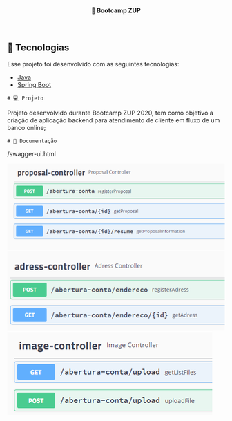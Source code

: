 
<h4 align="center">
  🚀 Bootcamp ZUP 
</h4>

<br>

## :rocket: Tecnologias

Esse projeto foi desenvolvido com as seguintes tecnologias:

- [Java]()
- [Spring Boot](https://spring.io/)

```
# 💻 Projeto
```

Projeto desenvolvido durante Bootcamp ZUP 2020, tem como objetivo a criação de aplicação backend para atendimento de cliente em fluxo de um banco online;   

```
# 🔖 Documentação
```
/swagger-ui.html


<img src="https://github.com/belo355/bank-zup/blob/master/proposal-controller.PNG"/>


<img src="https://github.com/belo355/bank-zup/blob/master/adress-controller.PNG"/>


<img src="https://github.com/belo355/bank-zup/blob/master/image-controller.PNG"/>






